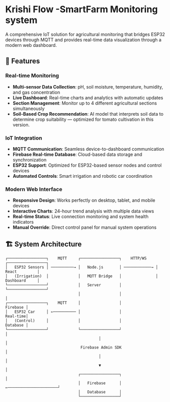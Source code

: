 
# Krishi Flow -SmartFarm Monitoring system

A comprehensive IoT solution for agricultural monitoring that bridges ESP32 devices through MQTT and provides real-time data visualization through a modern web dashboard.

## 🌟 Features

### Real-time Monitoring
- **Multi-sensor Data Collection**: pH, soil moisture, temperature, humidity, and gas concentration
- **Live Dashboard**: Real-time charts and analytics with automatic updates
- **Section Management**: Monitor up to 4 different agricultural sections simultaneously
- **Soil-Based Crop Recommendation**: AI model that interprets soil data to determine crop suitability — optimized for tomato cultivation in this version.

### IoT Integration
- **MQTT Communication**: Seamless device-to-dashboard communication
- **Firebase Real-time Database**: Cloud-based data storage and synchronization
- **ESP32 Support**: Optimized for ESP32-based sensor nodes and control devices
- **Automated Controls**: Smart irrigation and robotic car coordination

### Modern Web Interface
- **Responsive Design**: Works perfectly on desktop, tablet, and mobile devices
- **Interactive Charts**: 24-hour trend analysis with multiple data views
- **Real-time Status**: Live connection monitoring and system health indicators
- **Manual Override**: Direct control panel for manual system operations

## 🏗️ System Architecture

```
┌─────────────────┐    MQTT     ┌─────────────────┐    HTTP/WS    ┌─────────────────┐
│   ESP32 Sensors │ ──────────→ │   Node.js       │ ────────────→ │   React         │
│   (Irrigation)  │             │   MQTT Bridge   │               │   Dashboard     │
└─────────────────┘             │   Server        │               └─────────────────┘
                                │                 │                        │
┌─────────────────┐    MQTT     │                 │               Firebase │
│   ESP32 Car     │ ←────────── │                 │               Real-time│
│   (Control)     │             │                 │               Database │
└─────────────────┘             └─────────────────┘                        │
                                         │                                  │
                                 Firebase Admin SDK                        │
                                         │                                  │
                                         ▼                                  │
                                ┌─────────────────┐                        │
                                │   Firebase      │ ←──────────────────────┘
                                │   Database      │
                                └─────────────────┘
